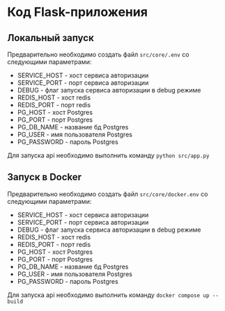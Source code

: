 # Код Flask-приложения

## Локальный запуск
Предварительно необходимо создать файл `src/core/.env` со следующими параметрами:

- SERVICE_HOST - хост сервиса авторизации
- SERVICE_PORT - порт сервиса авторизации
- DEBUG - флаг запуска сервиса авторизации в debug режиме
- REDIS_HOST - хост redis
- REDIS_PORT - порт redis
- PG_HOST - хост Postgres
- PG_PORT - порт Postgres
- PG_DB_NAME - название бд Postgres
- PG_USER - имя пользователя Postgres
- PG_PASSWORD - пароль Postgres

Для запуска api необходимо выполнить команду
```python src/app.py```


## Запуск в Docker
Предварительно необходимо создать файл `src/core/docker.env` со следующими параметрами:

- SERVICE_HOST - хост сервиса авторизации
- SERVICE_PORT - порт сервиса авторизации
- DEBUG - флаг запуска сервиса авторизации в debug режиме
- REDIS_HOST - хост redis
- REDIS_PORT - порт redis
- PG_HOST - хост Postgres
- PG_PORT - порт Postgres
- PG_DB_NAME - название бд Postgres
- PG_USER - имя пользователя Postgres
- PG_PASSWORD - пароль Postgres

Для запуска api необходимо выполнить команду
```docker compose up --build```